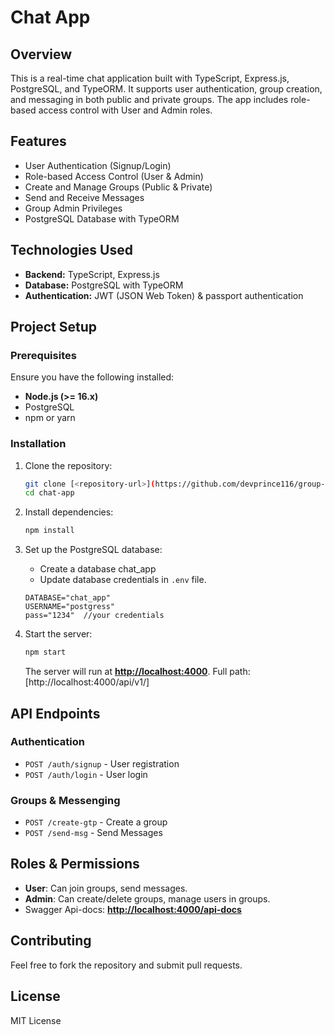 # Chat App

## Overview

This is a real-time chat application built with TypeScript, Express.js, PostgreSQL, and TypeORM. It supports user authentication, group creation, and messaging in both public and private groups. The app includes role-based access control with User and Admin roles.

## Features

- User Authentication (Signup/Login)
- Role-based Access Control (User & Admin)
- Create and Manage Groups (Public & Private)
- Send and Receive Messages
- Group Admin Privileges
- PostgreSQL Database with TypeORM

## Technologies Used

- **Backend:** TypeScript, Express.js
- **Database:** PostgreSQL with TypeORM
- **Authentication:** JWT (JSON Web Token) & passport authentication

## Project Setup

### Prerequisites

Ensure you have the following installed:

- **Node.js (>= 16.x)**
- PostgreSQL
- npm or yarn

### Installation

1. Clone the repository:
   ```sh
   git clone [<repository-url>](https://github.com/devprince116/group-chat-app)
   cd chat-app
   ```
2. Install dependencies:
   ```sh
   npm install
   ```
3. Set up the PostgreSQL database:
   - Create a database chat_app
   - Update database credentials in `.env` file.
   ```env
   DATABASE="chat_app"
   USERNAME="postgress"
   pass="1234"  //your credentials
   ```

4. Start the server:
   ```sh
   npm start
   ```
   The server will run at **[http://localhost:4000](http://localhost:4000)**.
   Full path: [http://localhost:4000/api/v1/<routes>]

## API Endpoints

### Authentication

- `POST /auth/signup` - User registration
- `POST /auth/login` - User login

### Groups & Messenging

- `POST /create-gtp` - Create a group
- `POST /send-msg`   - Send Messages

## Roles & Permissions

- **User**: Can join groups, send messages.
- **Admin**: Can create/delete groups, manage users in groups.
- Swagger Api-docs: **[http://localhost:4000/api-docs](http://localhost:4000/api-docs)**

## Contributing

Feel free to fork the repository and submit pull requests.

## License

MIT License

